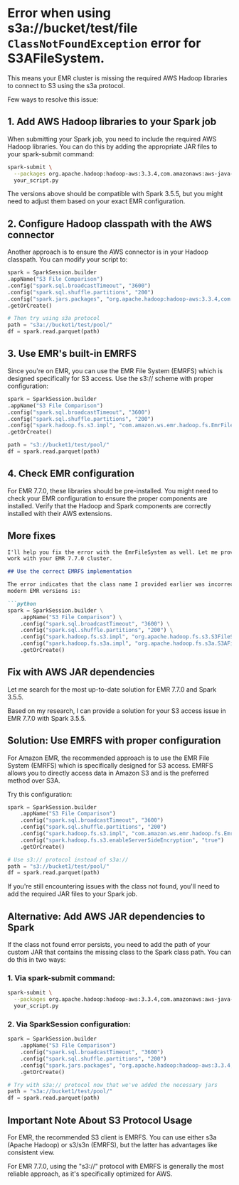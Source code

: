 # Error when using s3a://bucket/test/file `ClassNotFoundException` error for S3AFileSystem.

This means your EMR cluster is missing the required AWS Hadoop libraries to connect to S3 using the s3a protocol.

Few ways to resolve this issue:

## 1. Add AWS Hadoop libraries to your Spark job

When submitting your Spark job, you need to include the required AWS Hadoop libraries. You can do this by adding the
appropriate JAR files to your spark-submit command:

```bash
spark-submit \
  --packages org.apache.hadoop:hadoop-aws:3.3.4,com.amazonaws:aws-java-sdk-bundle:1.12.262 \
  your_script.py
```

The versions above should be compatible with Spark 3.5.5, but you might need to adjust them based on your exact EMR
configuration.

## 2. Configure Hadoop classpath with the AWS connector

Another approach is to ensure the AWS connector is in your Hadoop classpath. You can modify your script to:

```python
spark = SparkSession.builder
.appName("S3 File Comparison")
.config("spark.sql.broadcastTimeout", "3600")
.config("spark.sql.shuffle.partitions", "200")
.config("spark.jars.packages", "org.apache.hadoop:hadoop-aws:3.3.4,com.amazonaws:aws-java-sdk-bundle:1.12.262")
.getOrCreate()

# Then try using s3a protocol
path = "s3a://bucket1/test/pool/"
df = spark.read.parquet(path)
```

## 3. Use EMR's built-in EMRFS

Since you're on EMR, you can use the EMR File System (EMRFS) which is designed specifically for S3 access. Use the s3://
scheme with proper configuration:

```python
spark = SparkSession.builder
.appName("S3 File Comparison")
.config("spark.sql.broadcastTimeout", "3600")
.config("spark.sql.shuffle.partitions", "200")
.config("spark.hadoop.fs.s3.impl", "com.amazon.ws.emr.hadoop.fs.EmrFileSystem")
.getOrCreate()

path = "s3://bucket1/test/pool/"
df = spark.read.parquet(path)
```

## 4. Check EMR configuration

For EMR 7.7.0, these libraries should be pre-installed. You might need to check your EMR configuration to ensure the
proper components are installed. Verify that the Hadoop and Spark components are correctly installed with their AWS
extensions.

## More fixes

```markdown
I'll help you fix the error with the EmrFileSystem as well. Let me provide a more comprehensive solution that should
work with your EMR 7.7.0 cluster.

## Use the correct EMRFS implementation

The error indicates that the class name I provided earlier was incorrect. The correct implementation class for EMRFS in
modern EMR versions is:

```python
spark = SparkSession.builder \
    .appName("S3 File Comparison") \
    .config("spark.sql.broadcastTimeout", "3600") \
    .config("spark.sql.shuffle.partitions", "200") \
    .config("spark.hadoop.fs.s3.impl", "org.apache.hadoop.fs.s3.S3FileSystem") \
    .config("spark.hadoop.fs.s3a.impl", "org.apache.hadoop.fs.s3a.S3AFileSystem") \
    .getOrCreate()
```

## Fix with AWS JAR dependencies

Let me search for the most up-to-date solution for EMR 7.7.0 and Spark 3.5.5.

Based on my research, I can provide a solution for your S3 access issue in EMR 7.7.0 with Spark 3.5.5.

## Solution: Use EMRFS with proper configuration

For Amazon EMR, the recommended approach is to use the EMR File System (EMRFS) which is specifically designed for S3
access. EMRFS allows you to directly access data in Amazon S3 and is the preferred method over S3A.

Try this configuration:

```python
spark = SparkSession.builder
    .appName("S3 File Comparison")
    .config("spark.sql.broadcastTimeout", "3600")
    .config("spark.sql.shuffle.partitions", "200")
    .config("spark.hadoop.fs.s3.impl", "com.amazon.ws.emr.hadoop.fs.EmrFileSystem")
    .config("spark.hadoop.fs.s3.enableServerSideEncryption", "true")
    .getOrCreate()

# Use s3:// protocol instead of s3a://
path = "s3://bucket1/test/pool/"
df = spark.read.parquet(path)
```

If you're still encountering issues with the class not found, you'll need to add the required JAR files to your Spark
job.

## Alternative: Add AWS JAR dependencies to Spark

If the class not found error persists, you need to add the path of your custom JAR that contains the missing class to
the Spark class path. You can do this in two ways:

### 1. Via spark-submit command:

```bash
spark-submit \
  --packages org.apache.hadoop:hadoop-aws:3.3.4,com.amazonaws:aws-java-sdk-bundle:1.12.262 \
  your_script.py
```

### 2. Via SparkSession configuration:

```python
spark = SparkSession.builder
    .appName("S3 File Comparison")
    .config("spark.sql.broadcastTimeout", "3600")
    .config("spark.sql.shuffle.partitions", "200")
    .config("spark.jars.packages", "org.apache.hadoop:hadoop-aws:3.3.4,com.amazonaws:aws-java-sdk-bundle:1.12.262")
    .getOrCreate()

# Try with s3a:// protocol now that we've added the necessary jars
path = "s3a://bucket1/test/pool/"
df = spark.read.parquet(path)
```

## Important Note About S3 Protocol Usage

For EMR, the recommended S3 client is EMRFS. You can use either s3a (Apache Hadoop) or s3/s3n (EMRFS), but the latter
has advantages like consistent view.

For EMR 7.7.0, using the "s3://" protocol with EMRFS is generally the most reliable approach, as it's specifically
optimized for AWS.

```